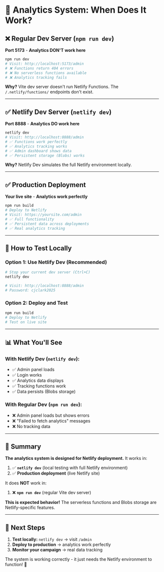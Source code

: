 # 🎯 Analytics System: When Does It Work?

## ❌ **Regular Dev Server (`npm run dev`)**
**Port 5173** - **Analytics DON'T work here**

```bash
npm run dev
# Visit: http://localhost:5173/admin
# ❌ Functions return 404 errors
# ❌ No serverless functions available
# ❌ Analytics tracking fails
```

**Why?** Vite dev server doesn't run Netlify Functions. The `/.netlify/functions/` endpoints don't exist.

---

## ✅ **Netlify Dev Server (`netlify dev`)**
**Port 8888** - **Analytics DO work here**

```bash
netlify dev
# Visit: http://localhost:8888/admin
# ✅ Functions work perfectly
# ✅ Analytics tracking works
# ✅ Admin dashboard shows data
# ✅ Persistent storage (Blobs) works
```

**Why?** Netlify Dev simulates the full Netlify environment locally.

---

## ✅ **Production Deployment**
**Your live site** - **Analytics work perfectly**

```bash
npm run build
# Deploy to Netlify
# Visit: https://yoursite.com/admin
# ✅ Full functionality
# ✅ Persistent data across deployments
# ✅ Real analytics tracking
```

---

## 🔧 **How to Test Locally**

### **Option 1: Use Netlify Dev (Recommended)**
```bash
# Stop your current dev server (Ctrl+C)
netlify dev

# Visit: http://localhost:8888/admin
# Password: cjclark2025
```

### **Option 2: Deploy and Test**
```bash
npm run build
# Deploy to Netlify
# Test on live site
```

---

## 📊 **What You'll See**

### **With Netlify Dev (`netlify dev`):**
- ✅ Admin panel loads
- ✅ Login works
- ✅ Analytics data displays
- ✅ Tracking functions work
- ✅ Data persists (Blobs storage)

### **With Regular Dev (`npm run dev`):**
- ❌ Admin panel loads but shows errors
- ❌ "Failed to fetch analytics" messages
- ❌ No tracking data

---

## 🎯 **Summary**

**The analytics system is designed for Netlify deployment.** It works in:

1. ✅ **`netlify dev`** (local testing with full Netlify environment)
2. ✅ **Production deployment** (live Netlify site)

It does **NOT** work in:
1. ❌ **`npm run dev`** (regular Vite dev server)

**This is expected behavior!** The serverless functions and Blobs storage are Netlify-specific features.

---

## 🚀 **Next Steps**

1. **Test locally:** `netlify dev` → visit `/admin`
2. **Deploy to production** → analytics work perfectly
3. **Monitor your campaign** → real data tracking

The system is working correctly - it just needs the Netlify environment to function! 🎉
